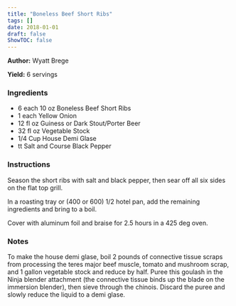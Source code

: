 ```yaml
---
title: "Boneless Beef Short Ribs"
tags: []
date: 2018-01-01
draft: false
ShowTOC: false
---
```


**Author:** Wyatt Brege

**Yield:** 6 servings


### Ingredients

-   6 each 10 oz Boneless Beef Short Ribs
-   1 each Yellow Onion
-   12 fl oz Guiness or Dark Stout/Porter Beer
-   32 fl oz Vegetable Stock
-   1/4 Cup House Demi Glase
-   tt Salt and Course Black Pepper

### Instructions 

Season the short ribs with salt and black pepper, then sear off all six
sides on the flat top grill.

In a roasting tray or (400 or 600) 1/2 hotel pan, add the remaining
ingredients and bring to a boil.

Cover with aluminum foil and braise for 2.5 hours in a 425 deg oven.

### Notes 

To make the house demi glase, boil 2 pounds of connective tissue scraps
from processing the teres major beef muscle, tomato and mushroom scrap,
and 1 gallon vegetable stock and reduce by half. Puree this goulash in
the Ninja blender attachment (the connective tissue binds up the blade
on the immersion blender), then sieve through the chinois. Discard the
puree and slowly reduce the liquid to a demi glase.
